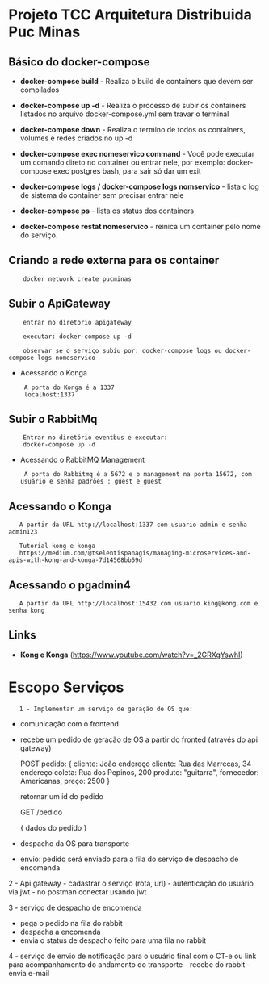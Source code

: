 # Projeto TCC Arquitetura Distribuida Puc Minas

 ## Básico do docker-compose

  - **docker-compose build** - Realiza o build de containers que devem ser compilados
  - **docker-compose up -d** - Realiza o processo de subir os containers listados no arquivo docker-compose.yml sem travar o terminal
  - **docker-compose down** - Realiza o termino de todos os containers, volumes e redes criados no up -d
  - **docker-compose exec nomeservico command** - Você pode executar um comando direto no container ou entrar nele, por exemplo: docker-compose exec postgres bash, para sair só dar um exit
  - **docker-compose logs / docker-compose logs nomservico** - lista o log de sistema do container sem precisar entrar nele 
  - **docker-compose ps** - lista os status dos containers

  - **docker-compose restat nomeservico** - reinica um container pelo nome do serviço. 

 ## Criando a rede externa para os container

        docker network create pucminas


 ##  Subir o ApiGateway

        entrar no diretorio apigateway

        executar: docker-compose up -d

        observar se o serviço subiu por: docker-compose logs ou docker-compose logs nomeservico

 - Acessando o Konga

        A porta do Konga é a 1337
        localhost:1337 
		
 ## Subir o RabbitMq

        Entrar no diretório eventbus e executar:
        docker-compose up -d

 - Acessando o RabbitMQ Management

        A porta do Rabbitmq é a 5672 e o management na porta 15672, com usuário e senha padrões : guest e guest


 ## Acessando o Konga

       A partir da URL http://localhost:1337 com usuario admin e senha admin123

	   Tutorial kong e konga 
	   https://medium.com/@tselentispanagis/managing-microservices-and-apis-with-kong-and-konga-7d14568bb59d

## Acessando o pgadmin4

       A partir da URL http://localhost:15432 com usuario king@kong.com e senha kong

## Links 

 - **Kong e Konga** (https://www.youtube.com/watch?v=_2GRXgYswhI)



 # Escopo Serviços 

       1 - Implementar um serviço de geração de OS que:
 - comunicação com o frontend
 - recebe um pedido de geração de OS a partir do fronted (através do api gateway)
  	
	POST 
	pedido: 
	{
		cliente: João
		endereço cliente:  Rua das Marrecas, 34
		endereço coleta: Rua dos Pepinos, 200
		produto: "guitarra",
		fornecedor: Americanas,
		preço: 2500
	}

	retornar um id do pedido

	GET /pedido

	{
		dados do pedido
	}

 - despacho da OS para transporte
 - envio: pedido será enviado para a fila do serviço de despacho de encomenda	

2 - Api gateway 
	- cadastrar o serviço (rota, url)
	- autenticação do usuário via jwt
	- no postman conectar usando jwt

3 - serviço de despacho de encomenda
- pega o pedido na fila do rabbit
- despacha a encomenda
- envia o status de despacho feito para uma fila no rabbit

4 - serviço de envio de notificação para o usuário final com o CT-e ou link para acompanhamento do andamento do transporte
	- recebe do rabbit
	- envia e-mail

